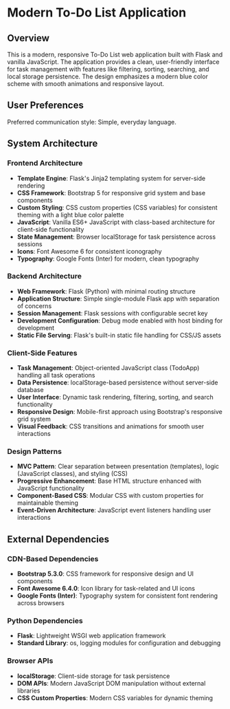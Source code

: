 # Modern To-Do List Application

## Overview

This is a modern, responsive To-Do List web application built with Flask and vanilla JavaScript. The application provides a clean, user-friendly interface for task management with features like filtering, sorting, searching, and local storage persistence. The design emphasizes a modern blue color scheme with smooth animations and responsive layout.

## User Preferences

Preferred communication style: Simple, everyday language.

## System Architecture

### Frontend Architecture
- **Template Engine**: Flask's Jinja2 templating system for server-side rendering
- **CSS Framework**: Bootstrap 5 for responsive grid system and base components
- **Custom Styling**: CSS custom properties (CSS variables) for consistent theming with a light blue color palette
- **JavaScript**: Vanilla ES6+ JavaScript with class-based architecture for client-side functionality
- **State Management**: Browser localStorage for task persistence across sessions
- **Icons**: Font Awesome 6 for consistent iconography
- **Typography**: Google Fonts (Inter) for modern, clean typography

### Backend Architecture
- **Web Framework**: Flask (Python) with minimal routing structure
- **Application Structure**: Simple single-module Flask app with separation of concerns
- **Session Management**: Flask sessions with configurable secret key
- **Development Configuration**: Debug mode enabled with host binding for development
- **Static File Serving**: Flask's built-in static file handling for CSS/JS assets

### Client-Side Features
- **Task Management**: Object-oriented JavaScript class (TodoApp) handling all task operations
- **Data Persistence**: localStorage-based persistence without server-side database
- **User Interface**: Dynamic task rendering, filtering, sorting, and search functionality
- **Responsive Design**: Mobile-first approach using Bootstrap's responsive grid system
- **Visual Feedback**: CSS transitions and animations for smooth user interactions

### Design Patterns
- **MVC Pattern**: Clear separation between presentation (templates), logic (JavaScript classes), and styling (CSS)
- **Progressive Enhancement**: Base HTML structure enhanced with JavaScript functionality
- **Component-Based CSS**: Modular CSS with custom properties for maintainable theming
- **Event-Driven Architecture**: JavaScript event listeners handling user interactions

## External Dependencies

### CDN-Based Dependencies
- **Bootstrap 5.3.0**: CSS framework for responsive design and UI components
- **Font Awesome 6.4.0**: Icon library for task-related and UI icons
- **Google Fonts (Inter)**: Typography system for consistent font rendering across browsers

### Python Dependencies
- **Flask**: Lightweight WSGI web application framework
- **Standard Library**: os, logging modules for configuration and debugging

### Browser APIs
- **localStorage**: Client-side storage for task persistence
- **DOM APIs**: Modern JavaScript DOM manipulation without external libraries
- **CSS Custom Properties**: Modern CSS variables for dynamic theming